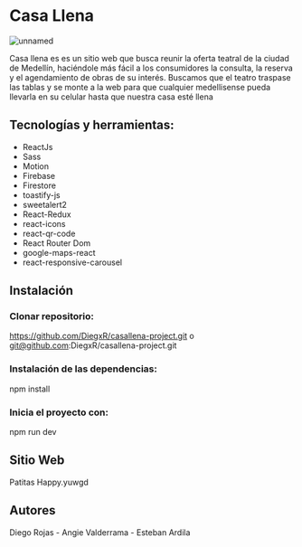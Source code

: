 # Casa Llena

![unnamed](https://user-images.githubusercontent.com/91914016/235980573-6a0b5926-6990-4e5f-81ee-0e2ee5f9f294.png)

Casa llena es es un sitio web que busca reunir la oferta teatral de la ciudad de Medellín, haciéndole más fácil a los consumidores la consulta, la reserva y el agendamiento de obras de su interés. Buscamos que el teatro traspase las tablas y se monte a la web para que cualquier medellisense pueda llevarla en su celular hasta que nuestra casa esté llena 

## Tecnologías y herramientas:
- ReactJs
- Sass
- Motion 
- Firebase
- Firestore
- toastify-js
- sweetalert2
- React-Redux
- react-icons
- react-qr-code
- React Router Dom
- google-maps-react
- react-responsive-carousel

## Instalación
### Clonar repositorio:
https://github.com/DiegxR/casallena-project.git o git@github.com:DiegxR/casallena-project.git

### Instalación de las dependencias:
npm install

### Inicia el proyecto con:
npm run dev

## Sitio Web
Patitas Happy.yuwgd

## Autores
Diego Rojas - Angie Valderrama - Esteban Ardila 
